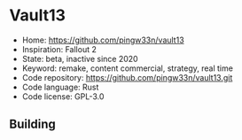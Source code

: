 # Vault13

- Home: https://github.com/pingw33n/vault13
- Inspiration: Fallout 2
- State: beta, inactive since 2020
- Keyword: remake, content commercial, strategy, real time
- Code repository: https://github.com/pingw33n/vault13.git
- Code language: Rust
- Code license: GPL-3.0

## Building
